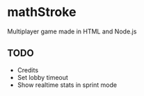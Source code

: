 mathStroke
==========

Multiplayer game made in HTML and Node.js

TODO
--------
- Credits
- Set lobby timeout
- Show realtime stats in sprint mode
